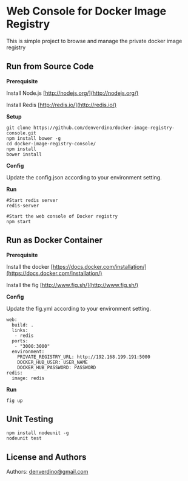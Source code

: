 Web Console for Docker Image Registry 
================
This is simple project to browse and manage the private docker image registry


Run from Source Code
-----

**Prerequisite**

Install Node.js [http://nodejs.org/](http://nodejs.org/)

Install Redis [http://redis.io/](http://redis.io/)

**Setup** 

	git clone https://github.com/denverdino/docker-image-registry-console.git
	npm install bower -g
	cd docker-image-registry-console/
	npm install
	bower install
		
**Config** 

Update the config.json according to your environment setting. 

**Run**

    #Start redis server
	redis-server
	
	#Start the web console of Docker registry
	npm start



Run as Docker Container
-----

**Prerequisite** 

Install the docker [https://docs.docker.com/installation/](https://docs.docker.com/installation/)

Install the fig [http://www.fig.sh/](http://www.fig.sh/)

**Config** 

Update the fig.yml according to your environment setting. 
	
	web:
	  build: .
	  links:
	   - redis
	  ports:
	   - "3000:3000"
	  environment:
	    PRIVATE_REGISTRY_URL: http://192.168.199.191:5000
	    DOCKER_HUB_USER: USER_NAME
	    DOCKER_HUB_PASSWORD: PASSWORD
	redis:
	  image: redis


**Run** 	

	fig up



Unit Testing
-----

	npm install nodeunit -g
	nodeunit test

License and Authors
-------------------
Authors: denverdino@gmail.com